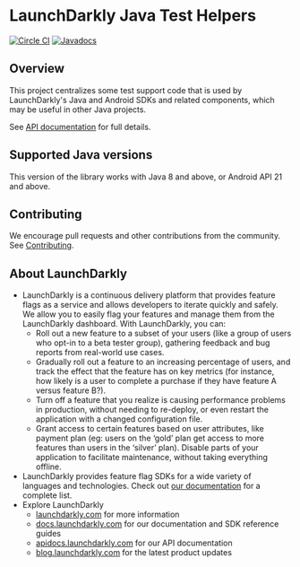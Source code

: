 # LaunchDarkly Java Test Helpers

[![Circle CI](https://circleci.com/gh/launchdarkly/java-test-helpers.svg?style=shield)](https://circleci.com/gh/launchdarkly/java-test-helpers)
[![Javadocs](http://javadoc.io/badge/com.launchdarkly/java-test-helpers.svg)](http://javadoc.io/doc/com.launchdarkly/java-test-helpers)

## Overview

This project centralizes some test support code that is used by LaunchDarkly's Java and Android SDKs and related components, which may be useful in other Java projects.

See [API documentation](http://javadoc.io/doc/com.launchdarkly/java-test-helpers) for full details.

## Supported Java versions

This version of the library works with Java 8 and above, or Android API 21 and above.

## Contributing

We encourage pull requests and other contributions from the community. See [Contributing](CONTRIBUTING.md).

## About LaunchDarkly

* LaunchDarkly is a continuous delivery platform that provides feature flags as a service and allows developers to iterate quickly and safely. We allow you to easily flag your features and manage them from the LaunchDarkly dashboard.  With LaunchDarkly, you can:
    * Roll out a new feature to a subset of your users (like a group of users who opt-in to a beta tester group), gathering feedback and bug reports from real-world use cases.
    * Gradually roll out a feature to an increasing percentage of users, and track the effect that the feature has on key metrics (for instance, how likely is a user to complete a purchase if they have feature A versus feature B?).
    * Turn off a feature that you realize is causing performance problems in production, without needing to re-deploy, or even restart the application with a changed configuration file.
    * Grant access to certain features based on user attributes, like payment plan (eg: users on the ‘gold’ plan get access to more features than users in the ‘silver’ plan). Disable parts of your application to facilitate maintenance, without taking everything offline.
* LaunchDarkly provides feature flag SDKs for a wide variety of languages and technologies. Check out [our documentation](https://docs.launchdarkly.com/docs) for a complete list.
* Explore LaunchDarkly
    * [launchdarkly.com](https://www.launchdarkly.com/ "LaunchDarkly Main Website") for more information
    * [docs.launchdarkly.com](https://docs.launchdarkly.com/  "LaunchDarkly Documentation") for our documentation and SDK reference guides
    * [apidocs.launchdarkly.com](https://apidocs.launchdarkly.com/  "LaunchDarkly API Documentation") for our API documentation
    * [blog.launchdarkly.com](https://blog.launchdarkly.com/  "LaunchDarkly Blog Documentation") for the latest product updates
